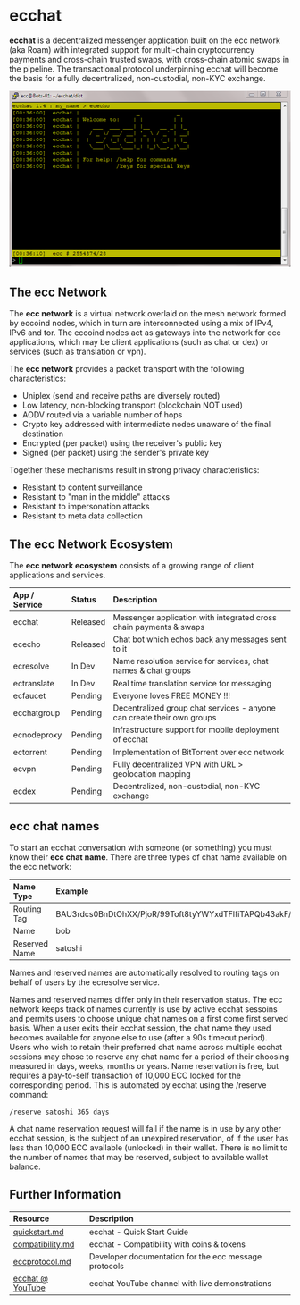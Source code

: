 # ecchat

**ecchat** is a decentralized messenger application built on the ecc network (aka Roam) with integrated support for multi-chain cryptocurrency payments and cross-chain trusted swaps, with cross-chain atomic swaps in the pipeline. The transactional protocol underpinning ecchat will become the basis for a fully decentralized, non-custodial, non-KYC exchange.

![ecchat 1.4 initial screen](https://raw.githubusercontent.com/project-ecc/ecchat/master/ecchat-1.4.png)

## The ecc Network

The **ecc network** is a virtual network overlaid on the mesh network formed by eccoind nodes, which in turn are interconnected using a mix of IPv4, IPv6 and tor. The eccoind nodes act as gateways into the network for ecc applications, which  may be client applications (such as chat or dex) or services (such as translation or vpn).

The **ecc network** provides a packet transport with the following characteristics:

- Uniplex (send and receive paths are diversely routed)
- Low latency, non-blocking transport (blockchain NOT used)
- AODV routed via a variable number of hops
- Crypto key addressed with intermediate nodes unaware of the final destination
- Encrypted (per packet) using the receiver's public key
- Signed (per packet) using the sender's private key

Together these mechanisms result in strong privacy characteristics:

- Resistant to content surveillance
- Resistant to "man in the middle" attacks
- Resistant to impersonation attacks
- Resistant to meta data collection

## The ecc Network Ecosystem

The **ecc network ecosystem** consists of a growing range of client applications and services.

| App / Service | Status | Description |
|:--|:--|:--|
|ecchat|Released|Messenger application with integrated cross chain payments & swaps
|ececho|Released|Chat bot which echos back any messages sent to it|
|ecresolve|In Dev|Name resolution service for services, chat names & chat groups|
|ectranslate|In Dev|Real time translation service for messaging|
|ecfaucet|Pending|Everyone loves FREE MONEY !!!|
|ecchatgroup|Pending|Decentralized group chat services - anyone can create their own groups|
|ecnodeproxy|Pending|Infrastructure support for mobile deployment of ecchat|
|ectorrent|Pending|Implementation of BitTorrent over ecc network|
|ecvpn|Pending|Fully decentralized VPN with URL > geolocation mapping|
|ecdex|Pending|Decentralized, non-custodial, non-KYC exchange|


## ecc chat names

To start an ecchat conversation with someone (or something) you must know their **ecc chat name**. There are three types of chat name available on the ecc network:

| Name Type | Example |
|:--|:--|
|Routing Tag|BAU3rdcs0BnDtOhXX/PjoR/99Toft8tyYWYxdTFlfiTAPQb43akF/waOo23REBVVRrSdsMX8iPHKDYgqhEGetSY=|
|Name|bob|
|Reserved Name|satoshi|

Names and reserved names are automatically resolved to routing tags on behalf of users by the ecresolve service.

Names and reserved names differ only in their reservation status. The ecc network keeps track of names currently is use by active ecchat sessoins and permits users to choose unique chat names on a first come first served basis. When a user exits their ecchat session, the chat name they used becomes available for anyone else to use (after a 90s timeout period). Users who wish to retain their preferred chat name across multiple ecchat sessions may chose to reserve any chat name for a period of their choosing measured in days, weeks, months or years. Name reservation is free, but requires a pay-to-self transaction of 10,000 ECC locked for the corresponding period. This is automated by ecchat using the /reserve command:

	/reserve satoshi 365 days

A chat name reservation request will fail if the name is in use by any other ecchat session, is the subject of an unexpired reservation, of if the user has less than 10,000 ECC available (unlocked) in their wallet. There is no limit to the number of names that may be reserved, subject to available wallet balance.

## Further Information

| Resource | Description |
|:--|:--|
|[quickstart.md](quickstart.md)|ecchat - Quick Start Guide|
|[compatibility.md](compatibility.md)|ecchat - Compatibility with coins & tokens|
|[eccprotocol.md](eccprotocol.md)|Developer documentation for the ecc message protocols|
|[ecchat @ YouTube](https://www.youtube.com/channel/UCRoM0_frNi8Lx9yL-aK8siA)|ecchat YouTube channel with live demonstrations|



